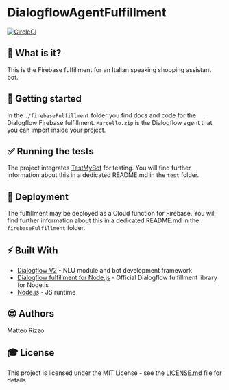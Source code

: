 # DialogflowAgentFulfillment

[![CircleCI](https://circleci.com/gh/MatteoRizzo96/DialogflowAgentFulfillment.svg?style=svg&circle-token=03bca14b664925638bdb0478493624ee0d9d98df)](https://circleci.com/gh/MatteoRizzo96/DialogflowAgentFulfillment)

## 🤖 What is it?

This is the Firebase fulfillment for an Italian speaking shopping assistant bot.

## 🙌 Getting started

In the `./firebaseFulfillment` folder you find docs and code for the Dialogflow Firebase fulfillment. `Marcello.zip` is the Dialogflow agent that you can import inside your project.

## ✅ Running the tests

The project integrates [TestMyBot](https://github.com/codeforequity-at/testmybot) for testing. You will find further information about this in a dedicated README.md in the `test` folder.

## 🚀 Deployment

The fulfillment may be deployed as a Cloud function for Firebase. You will find further information about this in a dedicated README.md in the `firebaseFulfillment` folder.
 
## ⚡ Built With

* [Dialogflow V2](https://dialogflow.com/) - NLU module and bot development framework
* [Dialogflow fulfillment for Node.js](https://github.com/dialogflow/dialogflow-fulfillment-nodejs) - Official Dialogflow fulfillment library for Node.js
* [Node.js](https://nodejs.org/it/) - JS runtime

## 😎 Authors

Matteo Rizzo

## 🎓 License

This project is licensed under the MIT License - see the [LICENSE.md](LICENSE.md) file for details
